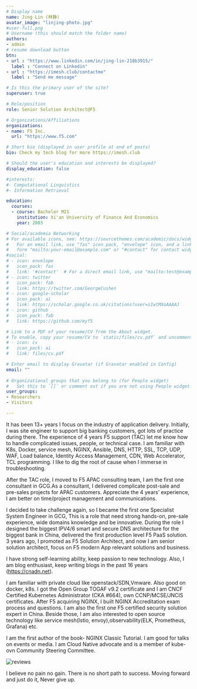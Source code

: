 ```yaml
---
# Display name
name: Jing Lin (林静)
avatar_image: "linjing-photo.jpg"
#user-full.png
# Username (this should match the folder name)
authors:
- admin
# resume download button
btn:
- url : "https://www.linkedin.com/in/jing-lin-218b3915/"
  label : "Connect on Linkedin"
- url : "https://imesh.club/contactme"
  label : "Send me message"

# Is this the primary user of the site?
superuser: true

# Role/position
role: Senior Solution Architect@F5

# Organizations/Affiliations
organizations:
- name: F5 Inc.
  url: "https://www.f5.com"

# Short bio (displayed in user profile at end of posts)
bio: Check my tech blog for more https://imesh.club

# Should the user's education and interests be displayed?
display_education: false

#interests:
#- Computational Linguistics
#- Information Retrieval

education:
  courses:
  - course: Bachelor MIS
    institution: Xi'an University of Finance And Economics
    year: 2003

# Social/academia Networking
# For available icons, see: https://sourcethemes.com/academic/docs/widgets/#icons
#   For an email link, use "fas" icon pack, "envelope" icon, and a link in the
#   form "mailto:your-email@example.com" or "#contact" for contact widget.
#social:
# - icon: envelope
#   icon_pack: fas
#   link: '#contact'  # For a direct email link, use "mailto:test@example.org".
# - icon: twitter
#   icon_pack: fab
#   link: https://twitter.com/GeorgeCushen
# - icon: google-scholar
#   icon_pack: ai
#   link: https://scholar.google.co.uk/citations?user=sIwtMXoAAAAJ
# - icon: github
#   icon_pack: fab
#   link: https://github.com/myf5

# Link to a PDF of your resume/CV from the About widget.
# To enable, copy your resume/CV to `static/files/cv.pdf` and uncomment the lines below.  
# - icon: cv
#   icon_pack: ai
#   link: files/cv.pdf

# Enter email to display Gravatar (if Gravatar enabled in Config)
email: ""
  
# Organizational groups that you belong to (for People widget)
#   Set this to `[]` or comment out if you are not using People widget.  
user_groups:
- Researchers
- Visitors

---
```


It has been 13+ years I focus on the industry of application delivery. Initially, I was site engineer to support big banking customers, got lots of practice during there. The experience of 4 years F5 support (TAC) let me know how to handle complicated issues, people, or technical case. I am familiar with K8s, Docker, service mesh, NGINX, Ansible, DNS, HTTP, SSL, TCP, UDP, WAF, Load balance, Identity Access Management, CDN, Web Accelerator, TCL programming. I like to dig the root of cause when I immerse in troubleshooting. 

After the TAC role, I moved to F5 APAC consulting team, I am the first one consultant in GCG.As a consultant, I delivered complicate post-sale and pre-sales projects for APAC customers. Appreciate the 4 years’ experience, I am better on time/project management and communications. 

I decided to take challenge again, so I became the first one Specialist System Engineer in GCG, This is a role that need strong hands-on, pre-sale experience, wide domains knowledge and be innovative. During the role I designed the biggest IPV4/6 smart and secure DNS architecture for the biggest bank in China, delivered the first production level F5 PaaS solution. 
3 years ago, I promoted as F5 Solution Architect, and now I am senior solution architect, focus on F5 modern App relevant solutions and business.

I have strong self-learning ability, keep passion to new technology. Also, I am blog enthusiast, keep writing blogs in the past 16 years (https://cnadn.net).

I am familiar with private cloud like openstack/SDN,Vmware. Also good on docker, k8s. I got the Open Group TOGAF v9.2 certificate and I am CNCF Certified Kubernetes Administrator (CKA #664), own CCNP/MCSE/JNCIS certificates. After F5 acquiring NGINX, I built NGINX Accreditation exam process and questions. I am also the first one F5 certified security solution expert in China. Beside those, I am also interested to open source technology like service mesh(Istio, envoy),observability(ELK, Prometheus, Grafana) etc.

I am the first author of the book- NGINX Classic Tutorial. I am good for talks on events or media. I am Cloud Native advocate and is a member of kube-ovn Community Steering Committee.


![reviews](../../img/certifacates-jing.jpg)

I believe no pain no gain. There is no short path to success. Moving forward and just do it, Never give up.
